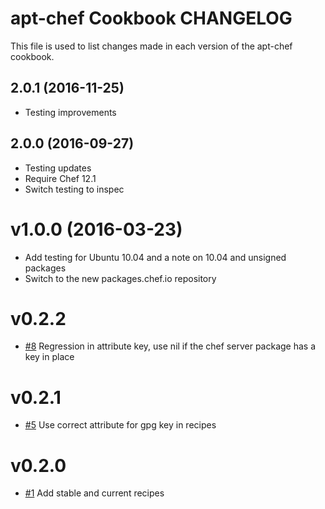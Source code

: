 # apt-chef Cookbook CHANGELOG

This file is used to list changes made in each version of the apt-chef cookbook.

## 2.0.1 (2016-11-25)
- Testing improvements

## 2.0.0 (2016-09-27)
- Testing updates
- Require Chef 12.1
- Switch testing to inspec

# v1.0.0 (2016-03-23)

- Add testing for Ubuntu 10.04 and a note on 10.04 and unsigned packages
- Switch to the new packages.chef.io repository

# v0.2.2

- [#8](https://github.com/chef-cookbooks/apt-chef/pull/8) Regression in attribute key, use nil if the chef server package has a key in place

# v0.2.1

- [#5](https://github.com/chef-cookbooks/apt-chef/pull/5) Use correct attribute for gpg key in recipes

# v0.2.0

- [#1](https://github.com/chef-cookbooks/apt-chef/pull/1) Add stable and current recipes
